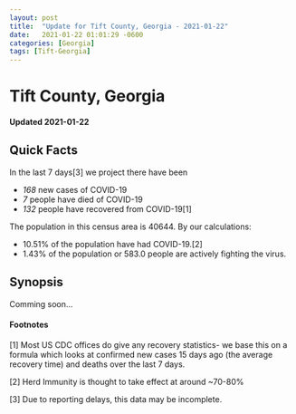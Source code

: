 ```yaml
---
layout: post
title:  "Update for Tift County, Georgia - 2021-01-22"
date:   2021-01-22 01:01:29 -0600
categories: [Georgia]
tags: [Tift-Georgia]
---
```


# Tift County, Georgia
#### Updated 2021-01-22

## Quick Facts

In the last 7 days[3] we project there have been
- *168* new cases of COVID-19
- *7* people have died of COVID-19
- *132* people have recovered from COVID-19[1]

The population in this census area is 40644. By our calculations:
- 10.51% of the population have had COVID-19.[2]
- 1.43% of the population or 583.0 people are actively fighting the virus.

## Synopsis

Comming soon...


#### Footnotes

[1] Most US CDC offices do give any recovery statistics- we base this on a formula which looks at confirmed new cases
15 days ago (the average recovery time) and deaths over the last 7 days.

[2] Herd Immunity is thought to take effect at around ~70-80%

[3] Due to reporting delays, this data may be incomplete.
 
    